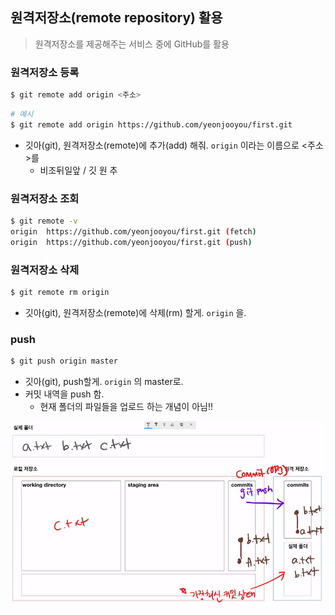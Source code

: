 ## 원격저장소(remote repository) 활용

> 원격저장소를 제공해주는 서비스 중에 GitHub를 활용

### 원격저장소 등록

```bash
$ git remote add origin <주소>
```

```bash
# 예시
$ git remote add origin https://github.com/yeonjooyou/first.git
```

* 깃아(git), 원격저장소(remote)에 추가(add) 해줘. `origin` 이라는 이름으로 <주소>를
  * 비조뒤일앞 / 깃 원 추

### 원격저장소 조회

```bash
$ git remote -v
origin  https://github.com/yeonjooyou/first.git (fetch)
origin  https://github.com/yeonjooyou/first.git (push)
```

### 원격저장소 삭제

```bash
$ git remote rm origin
```

* 깃아(git), 원격저장소(remote)에 삭제(rm) 할게. `origin` 을.

### push

```bash
$ git push origin master
```

* 깃아(git), push할게. `origin` 의 master로.
* 커밋 내역을 push 함.
  *  현재 폴더의 파일들을 업로드 하는 개념이 아님!!

![image-20210705154537199](md-images/image-20210705154537199.png)

